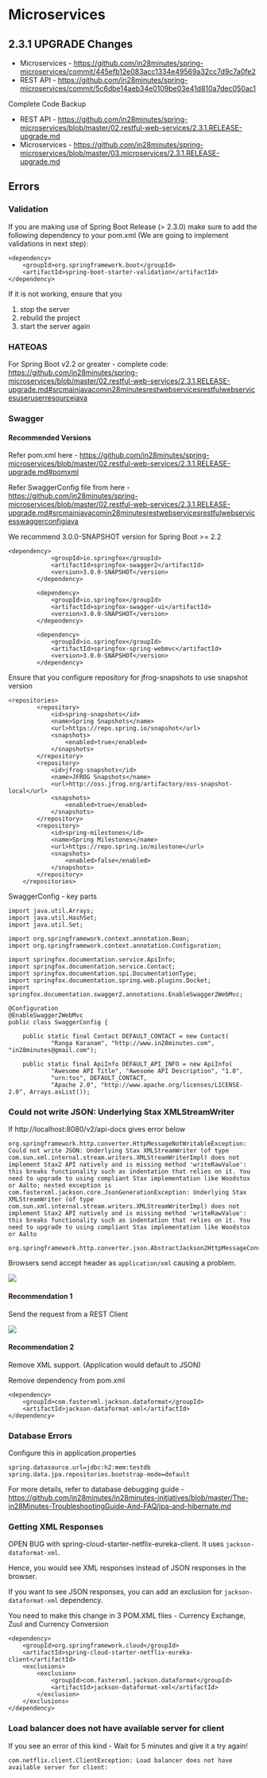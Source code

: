 # Microservices

## 2.3.1 UPGRADE Changes

- Microservices - https://github.com/in28minutes/spring-microservices/commit/445efb12e083acc1334e49569a32cc7d9c7a0fe2
- REST API - https://github.com/in28minutes/spring-microservices/commit/5c6dbe14aeb34e0109be03e41d810a7dec050ac1

Complete Code Backup
- REST API - https://github.com/in28minutes/spring-microservices/blob/master/02.restful-web-services/2.3.1.RELEASE-upgrade.md
- Microservices - https://github.com/in28minutes/spring-microservices/blob/master/03.microservices/2.3.1.RELEASE-upgrade.md


## Errors

### Validation

If you are making use of Spring Boot Release (> 2.3.0) make sure to add the following dependency to your pom.xml (We are going to implement validations in next step):

```
<dependency>    
    <groupId>org.springframework.boot</groupId>    
    <artifactId>spring-boot-starter-validation</artifactId>
</dependency>
```

If it is not working, ensure that you 
1. stop the server
2. rebuild the project
3. start the server again

### HATEOAS

For Spring Boot v2.2 or greater - complete code: https://github.com/in28minutes/spring-microservices/blob/master/02.restful-web-services/2.3.1.RELEASE-upgrade.md#srcmainjavacomin28minutesrestwebservicesrestfulwebservicesuseruserresourcejava

### Swagger

#### Recommended Versions

Refer pom.xml here - https://github.com/in28minutes/spring-microservices/blob/master/02.restful-web-services/2.3.1.RELEASE-upgrade.md#pomxml

Refer SwaggerConfig file from here - https://github.com/in28minutes/spring-microservices/blob/master/02.restful-web-services/2.3.1.RELEASE-upgrade.md#srcmainjavacomin28minutesrestwebservicesrestfulwebservicesswaggerconfigjava

We recommend 3.0.0-SNAPSHOT version for Spring Boot >= 2.2
```
<dependency>
			<groupId>io.springfox</groupId>
			<artifactId>springfox-swagger2</artifactId>
			<version>3.0.0-SNAPSHOT</version>
		</dependency>

		<dependency>
			<groupId>io.springfox</groupId>
			<artifactId>springfox-swagger-ui</artifactId>
			<version>3.0.0-SNAPSHOT</version>
		</dependency>
		
		<dependency>
			<groupId>io.springfox</groupId>
			<artifactId>springfox-spring-webmvc</artifactId>
			<version>3.0.0-SNAPSHOT</version>
		</dependency>
```

Ensure that you configure repository for jfrog-snapshots to use snapshot version
```
<repositories>
		<repository>
			<id>spring-snapshots</id>
			<name>Spring Snapshots</name>
			<url>https://repo.spring.io/snapshot</url>
			<snapshots>
				<enabled>true</enabled>
			</snapshots>
		</repository>
		<repository>
			<id>jfrog-snapshots</id>
			<name>JFROG Snapshots</name>
			<url>http://oss.jfrog.org/artifactory/oss-snapshot-local</url>
			<snapshots>
				<enabled>true</enabled>
			</snapshots>
		</repository>
		<repository>
			<id>spring-milestones</id>
			<name>Spring Milestones</name>
			<url>https://repo.spring.io/milestone</url>
			<snapshots>
				<enabled>false</enabled>
			</snapshots>
		</repository>
	</repositories>
```

SwaggerConfig - key parts
```
import java.util.Arrays;
import java.util.HashSet;
import java.util.Set;

import org.springframework.context.annotation.Bean;
import org.springframework.context.annotation.Configuration;

import springfox.documentation.service.ApiInfo;
import springfox.documentation.service.Contact;
import springfox.documentation.spi.DocumentationType;
import springfox.documentation.spring.web.plugins.Docket;
import springfox.documentation.swagger2.annotations.EnableSwagger2WebMvc;

@Configuration
@EnableSwagger2WebMvc
public class SwaggerConfig {

	public static final Contact DEFAULT_CONTACT = new Contact(
			"Ranga Karanam", "http://www.in28minutes.com", "in28minutes@gmail.com");
	
	public static final ApiInfo DEFAULT_API_INFO = new ApiInfo(
			"Awesome API Title", "Awesome API Description", "1.0",
			"urn:tos", DEFAULT_CONTACT, 
			"Apache 2.0", "http://www.apache.org/licenses/LICENSE-2.0", Arrays.asList());
```

### Could not write JSON: Underlying Stax XMLStreamWriter

If http://localhost:8080/v2/api-docs gives error below

```
org.springframework.http.converter.HttpMessageNotWritableException: Could not write JSON: Underlying Stax XMLStreamWriter (of type com.sun.xml.internal.stream.writers.XMLStreamWriterImpl) does not implement Stax2 API natively and is missing method 'writeRawValue': this breaks functionality such as indentation that relies on it. You need to upgrade to using compliant Stax implementation like Woodstox or Aalto; nested exception is com.fasterxml.jackson.core.JsonGenerationException: Underlying Stax XMLStreamWriter (of type com.sun.xml.internal.stream.writers.XMLStreamWriterImpl) does not implement Stax2 API natively and is missing method 'writeRawValue': this breaks functionality such as indentation that relies on it. You need to upgrade to using compliant Stax implementation like Woodstox or Aalto
	org.springframework.http.converter.json.AbstractJackson2HttpMessageConverter.writeInternal(AbstractJackson2HttpMessageConverter.java:326)
```

Browsers send accept header as `application/xml` causing a problem.

![](images/chrome-request-headers.png)

#### Recommendation 1

Send the request from a REST Client

![](images/rest-api-client-accept-json.png)

#### Recommendation 2 

Remove XML support. (Application would default to JSON)

Remove dependency from pom.xml
```
<dependency>
	<groupId>com.fasterxml.jackson.dataformat</groupId>
	<artifactId>jackson-dataformat-xml</artifactId>
</dependency>
```

### Database Errors

Configure this in application.properties

```
spring.datasource.url=jdbc:h2:mem:testdb
spring.data.jpa.repositories.bootstrap-mode=default
```

For more details, refer to database debugging guide - https://github.com/in28minutes/in28minutes-initiatives/blob/master/The-in28Minutes-TroubleshootingGuide-And-FAQ/jpa-and-hibernate.md



### Getting XML Responses

OPEN BUG with spring-cloud-starter-netflix-eureka-client. It uses `jackson-dataformat-xml`.

Hence, you would see XML responses instead of JSON responses in the browser.

If you want to see JSON responses, you can add an exclusion for `jackson-dataformat-xml` dependency.

You need to make this change in 3 POM.XML files - Currency Exchange, Zuul and Currency Conversion

```
<dependency>
	<groupId>org.springframework.cloud</groupId>
	<artifactId>spring-cloud-starter-netflix-eureka-client</artifactId>
	<exclusions>
		<exclusion>
			<groupId>com.fasterxml.jackson.dataformat</groupId>
			<artifactId>jackson-dataformat-xml</artifactId>
		</exclusion>
	</exclusions>
</dependency>
```

### Load balancer does not have available server for client

If you see an error of this kind - Wait for 5 minutes and give it a try again! 

```
com.netflix.client.ClientException: Load balancer does not have available server for client: 
```
